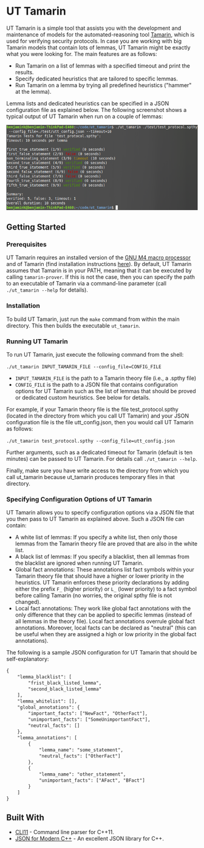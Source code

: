 # UT Tamarin

UT Tamarin is a simple tool that assists you with the development and maintenance of models for the automated-reasoning tool [Tamarin](https://tamarin-prover.github.io), which is used for verifying security protocols. In case you are working with big Tamarin models that contain lots of lemmas, UT Tamarin might be exactly what you were looking for. The main features are as follows:

* Run Tamarin on a list of lemmas with a specified timeout and print the results.
* Specify dedicated heuristics that are tailored to specific lemmas.
* Run Tamarin on a lemma by trying all predefined heuristics ("hammer" at the lemma).

Lemma lists and dedicated heuristics can be specified in a JSON configuration file as explained below. The following screenshot shows a typical output of UT Tamarin when run on a couple of lemmas:

![UT Tamarin Output](images/screenshot_utt.png)

## Getting Started

### Prerequisites

UT Tamarin requires an installed version of the [GNU M4 macro processor](https://www.gnu.org/software/m4/) and of Tamarin (find installation instructions [here](https://tamarin-prover.github.io/manual/book/002_installation.html)). By default, UT Tamarin assumes that Tamarin is in your PATH, meaning that it can be executed by calling `tamarin-prover`. If this is not the case, then you can specify the path to an executable of Tamarin via a command-line parameter (call `./ut_tamarin --help` for details).

### Installation

To build UT Tamarin, just run the `make` command from within the main directory. This then builds the executable `ut_tamarin`.

### Running UT Tamarin

To run UT Tamarin, just execute the following command from the shell: 

`./ut_tamarin INPUT_TAMARIN_FILE --config_file=CONFIG_FILE`

* `INPUT_TAMARIN_FILE` is the path to a Tamarin theory file (i.e., a .spthy file)
* `CONFIG_FILE` is the path to a JSON file that contains configuration options for UT Tamarin such as the list of lemmas that should be proved or dedicated custom heuristics. See below for details.

For example, if your Tamarin theory file is the file test_protocol.spthy (located in the directory from which you call UT Tamarin) and your JSON configuration file is the file utt_config.json, then you would call UT Tamarin as follows:

`./ut_tamarin test_protocol.spthy --config_file=utt_config.json`

Further arguments, such as a dedicated timeout for Tamarin (default is ten minutes) can be passed to UT Tamarin. For details call `./ut_tamarin --help`.

Finally, make sure you have write access to the directory from which you call ut_tamarin because ut_tamarin produces temporary files in that directory.

### Specifying Configuration Options of UT Tamarin

UT Tamarin allows you to specify configuration options via a JSON file that you then pass to UT Tamarin as explained above. Such a JSON file can contain:

* A white list of lemmas: If you specify a white list, then only those lemmas from the Tamarin theory file are proved that are also in the white list. 
* A black list of lemmas: If you specify a blacklist, then all lemmas from the blacklist are ignored when running UT Tamarin.
* Global fact annotations: These annotations list fact symbols within your Tamarin theory file that should have a higher or lower priority in the heuristics. UT Tamarin enforces these priority declarations by adding either the prefix `F_` (higher priority) or `L_` (lower priority) to a fact symbol before calling Tamarin (no worries, the original spthy file is not changed).
* Local fact annotations: They work like global fact annotations with the only difference that they can be applied to specific lemmas (instead of all lemmas in the theory file). Local fact annotations overrule global fact annotations. Moreover, local facts can be declared as "neutral" (this can be useful when they are assigned a high or low priority in the global fact annotations).

The following is a sample JSON configuration for UT Tamarin that should be self-explanatory:

```
{
	"lemma_blacklist": [ 
		"frist_black_listed_lemma",
		"second_black_listed_lemma"
	],
	"lemma_whitelist": [],
	"global_annotations": {
		"important_facts": ["NewFact", "OtherFact"],
		"unimportant_facts": ["SomeUnimportantFact"],
		"neutral_facts": []
	},
	"lemma_annotations": [
		{	
			"lemma_name": "some_statement",
			"neutral_facts": ["OtherFact"]
		},
		{	
			"lemma_name": "other_statement",
			"unimportant_facts": ["AFact", "BFact"]
		}
	]
}
```

## Built With

* [CLI11](https://github.com/CLIUtils/CLI11) - Command line parser for C++11.
* [JSON for Modern C++](https://github.com/nlohmann/json) - An excellent JSON library for C++.
